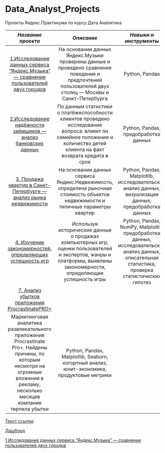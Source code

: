 # Data_Analyst_Projects
Проекты Яндекс.Практикумa  по курсу Дата Аналитика 


| *Название проекта*            | *Описание*                   | *Навыки и инструменты*       |
| :---------------------------: | :---------------------------:| :---------------------------:|
|[1.Исследование данных сервиса “Яндекс.Музыка” — сравнение пользователей двух городов](https://github.com/dina209/Data_Analyst_Projects/tree/main/01%20Basic%20Python "Заголовок ссылки")| На основании данных Яндекс.Музыки проверены данные и проведено сравнение поведения и предпочтений пользователей двух столиц — Москвы и Санкт-Петербурга |Python, Pandas |
|[2.Исследование надёжности заёмщиков — анализ банковских данных](https://github.com/dina209/Data_Analyst_Projects/tree/main/02%20Data%20preprocessing "Заголовок ссылки")|По данным статистики о платёжеспособности клиентов проведено исследование вопроса: влияет ли семейное положение и количество детей клиента на факт возврата кредита в срок|Python,   Pandas, предобработка данных| 
|[3. Продажа квартир в Санкт-Петербурге — анализ рынка недвижимости](https://github.com/dina209/Data_Analyst_Projects/tree/main/03%20Exploratory%20data%20analysis "Заголовок ссылки")| На основании данных сервиса Яндекс.Недвижимость, определена рыночная стоимость объектов недвижимости и типичные параметры квартир | Python,   Pandas,  Matplotlib, исследовательский анализ данных,  визуализация данных, предобработка данных |
| [4. Изучение закономерностей, определяющих успешность игр](https://github.com/dina209/Data_Analyst_Projects/tree/main/04%20Gaming_platforms "Заголовок ссылки")|Используя исторические данные о продажах компьютерных игр, оценки пользователей и экспертов, жанры и платформы, выявлены закономерности, определяющие успешность игры| Python, Pandas, NumPy, Matplotlib, предобработка данных, исследовательский анализ данных, описательная статистика, проверка статистических гипотез |
| [7. Анализ убытков приложения ProcrastinatePRO+ ](https://github.com/dina209/Data_Analyst_Projects/tree/main/07%20Business_indicators_analysis "Заголовок ссылки")
|Маркетинговая аналитика развлекательного приложения Procrastinate Pro+. Найдены причины, по которым несмотря на огромные вложения в рекламу, несколько месяцев компания терпела убытки | Python,  Pandas,  Matplotlib, Seaborn, когортный анализ,  юнит-экономика,  продуктовые метрики |





[Текст ссылки](адрес://ссылки.здесь "Заголовок ссылки")

[Дашборд](https://public.tableau.com/app/profile/dinara.chotanova/viz/Tedresearchproject/TED2008-2021#1 "Заголовок ссылки")

[1 Исследование данных сервиса “Яндекс.Музыка” — сравнение пользователей двух городов](https://github.com/dina209/Data_Analyst_Projects/tree/main/01%20Basic%20Python "Заголовок ссылки")





















